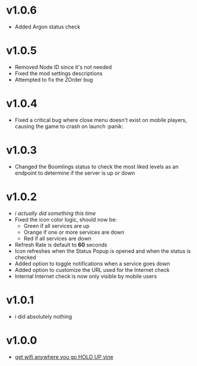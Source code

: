 # v1.0.6
- Added Argon status check

# v1.0.5
- Removed Node ID since it's not needed
- Fixed the mod settings descriptions
- Attempted to fix the ZOrder bug
# v1.0.4
- Fixed a critical bug where close menu doesn't exist on mobile players, causing the game to crash on launch :panik:
# v1.0.3
- Changed the Boomlings status to check the most liked levels as an endpoint to determine if the server is up or down
# v1.0.2
- *i actually did something this time*
- Fixed the icon color logic, should now be:
  - <cg>Green if all services are up</c>
  - <co>Orange if one or more services are down</c>
  - <cr>Red if all services are down</c>
- Refresh Rate is default to **60** seconds
- Icon refreshes when the Status Popup is opened and when the status is checked
- Added option to toggle notifications when a service goes down
- Added option to customize the URL used for the Internet check
- Internal Internet check is now only visible by mobile users
# v1.0.1
- i did absolutely nothing
# v1.0.0
- [get wifi anywhere you go HOLD UP vine](https://www.youtube.com/watch?v=9p0pdiTOlzw)